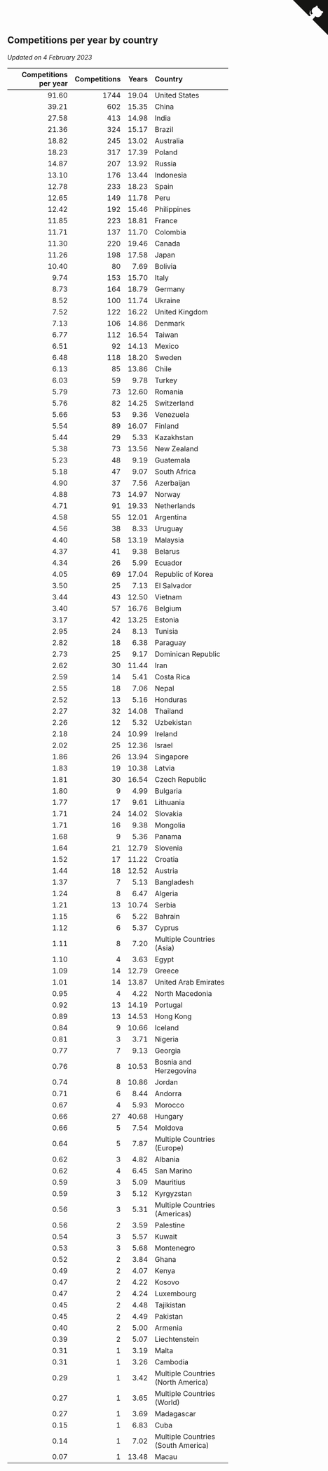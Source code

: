 ## Competitions per year by country

*Updated on  4 February 2023*

| Competitions per year | Competitions | Years | Country |
| ---: | ---: | ---: | :--- |
| 91.60 | 1744 | 19.04 | United States |
| 39.21 | 602 | 15.35 | China |
| 27.58 | 413 | 14.98 | India |
| 21.36 | 324 | 15.17 | Brazil |
| 18.82 | 245 | 13.02 | Australia |
| 18.23 | 317 | 17.39 | Poland |
| 14.87 | 207 | 13.92 | Russia |
| 13.10 | 176 | 13.44 | Indonesia |
| 12.78 | 233 | 18.23 | Spain |
| 12.65 | 149 | 11.78 | Peru |
| 12.42 | 192 | 15.46 | Philippines |
| 11.85 | 223 | 18.81 | France |
| 11.71 | 137 | 11.70 | Colombia |
| 11.30 | 220 | 19.46 | Canada |
| 11.26 | 198 | 17.58 | Japan |
| 10.40 | 80 | 7.69 | Bolivia |
| 9.74 | 153 | 15.70 | Italy |
| 8.73 | 164 | 18.79 | Germany |
| 8.52 | 100 | 11.74 | Ukraine |
| 7.52 | 122 | 16.22 | United Kingdom |
| 7.13 | 106 | 14.86 | Denmark |
| 6.77 | 112 | 16.54 | Taiwan |
| 6.51 | 92 | 14.13 | Mexico |
| 6.48 | 118 | 18.20 | Sweden |
| 6.13 | 85 | 13.86 | Chile |
| 6.03 | 59 | 9.78 | Turkey |
| 5.79 | 73 | 12.60 | Romania |
| 5.76 | 82 | 14.25 | Switzerland |
| 5.66 | 53 | 9.36 | Venezuela |
| 5.54 | 89 | 16.07 | Finland |
| 5.44 | 29 | 5.33 | Kazakhstan |
| 5.38 | 73 | 13.56 | New Zealand |
| 5.23 | 48 | 9.19 | Guatemala |
| 5.18 | 47 | 9.07 | South Africa |
| 4.90 | 37 | 7.56 | Azerbaijan |
| 4.88 | 73 | 14.97 | Norway |
| 4.71 | 91 | 19.33 | Netherlands |
| 4.58 | 55 | 12.01 | Argentina |
| 4.56 | 38 | 8.33 | Uruguay |
| 4.40 | 58 | 13.19 | Malaysia |
| 4.37 | 41 | 9.38 | Belarus |
| 4.34 | 26 | 5.99 | Ecuador |
| 4.05 | 69 | 17.04 | Republic of Korea |
| 3.50 | 25 | 7.13 | El Salvador |
| 3.44 | 43 | 12.50 | Vietnam |
| 3.40 | 57 | 16.76 | Belgium |
| 3.17 | 42 | 13.25 | Estonia |
| 2.95 | 24 | 8.13 | Tunisia |
| 2.82 | 18 | 6.38 | Paraguay |
| 2.73 | 25 | 9.17 | Dominican Republic |
| 2.62 | 30 | 11.44 | Iran |
| 2.59 | 14 | 5.41 | Costa Rica |
| 2.55 | 18 | 7.06 | Nepal |
| 2.52 | 13 | 5.16 | Honduras |
| 2.27 | 32 | 14.08 | Thailand |
| 2.26 | 12 | 5.32 | Uzbekistan |
| 2.18 | 24 | 10.99 | Ireland |
| 2.02 | 25 | 12.36 | Israel |
| 1.86 | 26 | 13.94 | Singapore |
| 1.83 | 19 | 10.38 | Latvia |
| 1.81 | 30 | 16.54 | Czech Republic |
| 1.80 | 9 | 4.99 | Bulgaria |
| 1.77 | 17 | 9.61 | Lithuania |
| 1.71 | 24 | 14.02 | Slovakia |
| 1.71 | 16 | 9.38 | Mongolia |
| 1.68 | 9 | 5.36 | Panama |
| 1.64 | 21 | 12.79 | Slovenia |
| 1.52 | 17 | 11.22 | Croatia |
| 1.44 | 18 | 12.52 | Austria |
| 1.37 | 7 | 5.13 | Bangladesh |
| 1.24 | 8 | 6.47 | Algeria |
| 1.21 | 13 | 10.74 | Serbia |
| 1.15 | 6 | 5.22 | Bahrain |
| 1.12 | 6 | 5.37 | Cyprus |
| 1.11 | 8 | 7.20 | Multiple Countries (Asia) |
| 1.10 | 4 | 3.63 | Egypt |
| 1.09 | 14 | 12.79 | Greece |
| 1.01 | 14 | 13.87 | United Arab Emirates |
| 0.95 | 4 | 4.22 | North Macedonia |
| 0.92 | 13 | 14.19 | Portugal |
| 0.89 | 13 | 14.53 | Hong Kong |
| 0.84 | 9 | 10.66 | Iceland |
| 0.81 | 3 | 3.71 | Nigeria |
| 0.77 | 7 | 9.13 | Georgia |
| 0.76 | 8 | 10.53 | Bosnia and Herzegovina |
| 0.74 | 8 | 10.86 | Jordan |
| 0.71 | 6 | 8.44 | Andorra |
| 0.67 | 4 | 5.93 | Morocco |
| 0.66 | 27 | 40.68 | Hungary |
| 0.66 | 5 | 7.54 | Moldova |
| 0.64 | 5 | 7.87 | Multiple Countries (Europe) |
| 0.62 | 3 | 4.82 | Albania |
| 0.62 | 4 | 6.45 | San Marino |
| 0.59 | 3 | 5.09 | Mauritius |
| 0.59 | 3 | 5.12 | Kyrgyzstan |
| 0.56 | 3 | 5.31 | Multiple Countries (Americas) |
| 0.56 | 2 | 3.59 | Palestine |
| 0.54 | 3 | 5.57 | Kuwait |
| 0.53 | 3 | 5.68 | Montenegro |
| 0.52 | 2 | 3.84 | Ghana |
| 0.49 | 2 | 4.07 | Kenya |
| 0.47 | 2 | 4.22 | Kosovo |
| 0.47 | 2 | 4.24 | Luxembourg |
| 0.45 | 2 | 4.48 | Tajikistan |
| 0.45 | 2 | 4.49 | Pakistan |
| 0.40 | 2 | 5.00 | Armenia |
| 0.39 | 2 | 5.07 | Liechtenstein |
| 0.31 | 1 | 3.19 | Malta |
| 0.31 | 1 | 3.26 | Cambodia |
| 0.29 | 1 | 3.42 | Multiple Countries (North America) |
| 0.27 | 1 | 3.65 | Multiple Countries (World) |
| 0.27 | 1 | 3.69 | Madagascar |
| 0.15 | 1 | 6.83 | Cuba |
| 0.14 | 1 | 7.02 | Multiple Countries (South America) |
| 0.07 | 1 | 13.48 | Macau |


<a href="https://github.com/jonatanklosko/wca_statistics" class="github-corner" aria-label="View source on Github"><svg width="80" height="80" viewBox="0 0 250 250" style="fill:#151513; color:#fff; position: absolute; top: 0; border: 0; right: 0;" aria-hidden="true"><path d="M0,0 L115,115 L130,115 L142,142 L250,250 L250,0 Z"></path><path d="M128.3,109.0 C113.8,99.7 119.0,89.6 119.0,89.6 C122.0,82.7 120.5,78.6 120.5,78.6 C119.2,72.0 123.4,76.3 123.4,76.3 C127.3,80.9 125.5,87.3 125.5,87.3 C122.9,97.6 130.6,101.9 134.4,103.2" fill="currentColor" style="transform-origin: 130px 106px;" class="octo-arm"></path><path d="M115.0,115.0 C114.9,115.1 118.7,116.5 119.8,115.4 L133.7,101.6 C136.9,99.2 139.9,98.4 142.2,98.6 C133.8,88.0 127.5,74.4 143.8,58.0 C148.5,53.4 154.0,51.2 159.7,51.0 C160.3,49.4 163.2,43.6 171.4,40.1 C171.4,40.1 176.1,42.5 178.8,56.2 C183.1,58.6 187.2,61.8 190.9,65.4 C194.5,69.0 197.7,73.2 200.1,77.6 C213.8,80.2 216.3,84.9 216.3,84.9 C212.7,93.1 206.9,96.0 205.4,96.6 C205.1,102.4 203.0,107.8 198.3,112.5 C181.9,128.9 168.3,122.5 157.7,114.1 C157.9,116.9 156.7,120.9 152.7,124.9 L141.0,136.5 C139.8,137.7 141.6,141.9 141.8,141.8 Z" fill="currentColor" class="octo-body"></path></svg></a><style>.github-corner:hover .octo-arm{animation:octocat-wave 560ms ease-in-out}@keyframes octocat-wave{0%,100%{transform:rotate(0)}20%,60%{transform:rotate(-25deg)}40%,80%{transform:rotate(10deg)}}@media (max-width:500px){.github-corner:hover .octo-arm{animation:none}.github-corner .octo-arm{animation:octocat-wave 560ms ease-in-out}}</style>
